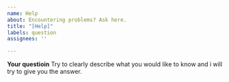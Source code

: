 ```yaml
---
name: Help
about: Encountering problems? Ask here.
title: "[Help]"
labels: question
assignees: ''

---
```


**Your questioin**
Try to clearly describe what you would like to know and i will try to give you the answer.
